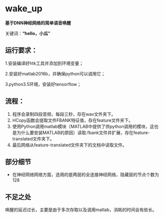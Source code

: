 # wake_up
**基于DNN神经网络的简单语音唤醒**

关键词：**“hello，小瓜”**

## 运行要求：
1.安装编译好htk工具并添加到环境变量；

2.安装好matlab2016b，并确保python可以调用它；

3.python3.5环境，安装好tensorflow；

## 流程：
1. 程序会录制四段音频，每段三秒，存在wav文件夹下。
2. HCopy函数会提取文件FBANK特征值，存在feature文件夹下。
3. 使用Python调用matlab模块（MATLAB中提供了供python调用的模块，这也是为什么要安装MATLAB的原因）读取.fbank文件并扩展，存在feature-translated文件夹下。
4. 最后网络从feature-translated文件夹下的文档中读取文件。

## 部分细节

- 在神经网络网络方面，选用的是两层的全连接神经网络，隐藏层的节点个数为128

## 不足之处
唤醒的延迟过长，主要是由于多次存取以及调用matlab，消耗的时间会有些长。
